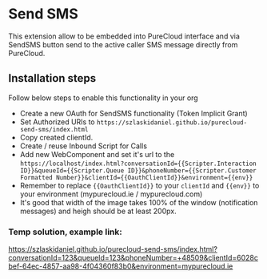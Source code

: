 # Send SMS
This extension allow to be embedded into PureCloud interface and via SendSMS button send to the active caller SMS message directly from PureCloud.

## Installation steps
Follow below steps to enable this functionality in your org

* Create a new OAuth for SendSMS functionality (Token Implicit Grant)
* Set Authorized URIs to `https://szlaskidaniel.github.io/purecloud-send-sms/index.html`
* Copy created clientId.
* Create / reuse Inbound Script for Calls
* Add new WebComponent and set it's url to the `https://localhost/index.html?conversationId={{Scripter.Interaction ID}}&queueId={{Scripter.Queue ID}}&phoneNumber={{Scripter.Customer Formatted Number}}&clientId={{OauthClientId}}&environment={{env}}`
* Remember to replace `{{OauthClientId}}` to your `clientId` and `{{env}}` to your environment (mypurecloud.ie / mypurecloud.com)
* It's good that width of the image takes 100% of the window (notification messages) and heigh should be at least 200px.

### Temp solution, example link:
https://szlaskidaniel.github.io/purecloud-send-sms/index.html?conversationId=123&queueId=123&phoneNumber=+48509&clientId=6028cbef-64ec-4857-aa98-4f04360f83b0&environment=mypurecloud.ie